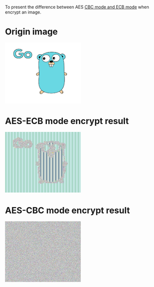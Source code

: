 To present the difference between AES [CBC mode and ECB mode](https://en.wikipedia.org/wiki/Block_cipher_mode_of_operation) when encrypt an image.

# Origin image

<img src="./origin/img.bmp" height="200">

# AES-ECB mode encrypt result

<img src="./after/img_ecb.bmp" height="200">


# AES-CBC mode encrypt result

<img src="./after/img_cbc.bmp" height="200">
